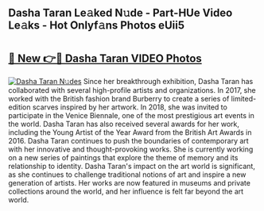 ## Dasha Taran Le𝚊ked N𝚞de - Part-HUe Video Le𝚊ks - Hot Onlyf𝚊ns Photos eUii5

# <h2><a href="http://ab4196.deff.icu/?id=Dasha+Taran">🔗 New 👉🔴 Dasha Taran VIDEO Photos</a></h2>

[![Dasha Taran N𝚞des](https://i.imgur.com/rIISA9y.gif)](http://ab4196.deff.icu/?id=Dasha+Taran)
Since her breakthrough exhibition, Dasha Taran has collaborated with several high-profile artists and organizations. In 2017, she worked with the British fashion brand Burberry to create a series of limited-edition scarves inspired by her artwork. In 2018, she was invited to participate in the Venice Biennale, one of the most prestigious art events in the world. Dasha Taran has also received several awards for her work, including the Young Artist of the Year Award from the British Art Awards in 2016. Dasha Taran continues to push the boundaries of contemporary art with her innovative and thought-provoking works. She is currently working on a new series of paintings that explore the theme of memory and its relationship to identity. Dasha Taran's impact on the art world is significant, as she continues to challenge traditional notions of art and inspire a new generation of artists. Her works are now featured in museums and private collections around the world, and her influence is felt far beyond the art world.
